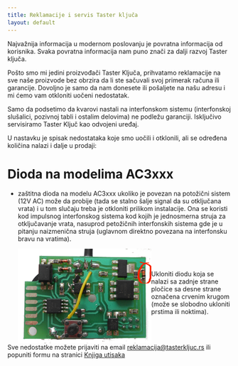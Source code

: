 ```yaml
---
title: Reklamacije i servis Taster ključa
layout: default
---
```


Najvažnija informacija u modernom poslovanju je povratna informacija od korisnika. Svaka povratna informacija nam puno znači za dalji razvoj Taster ključa.

Pošto smo mi jedini proizvođači Taster Ključa, prihvatamo reklamacije na sve naše proizvode bez obrzira da li ste sačuvali svoj primerak računa ili garancije. Dovoljno je samo da nam donesete ili pošaljete na našu adresu i mi ćemo vam otkloniti uočeni nedostatak. 

Samo da podsetimo da kvarovi nastali na interfonskom sistemu (interfonskoj slušalici, pozivnoj tabli i ostalim delovima) ne podležu garanciji. Isključivo servisiramo Taster Ključ kao odvojeni uređaj.


U nastavku je spisak nedostataka koje smo uočili i otklonili, ali se određena količina nalazi i dalje u prodaji:

<a name="ac3dioda"></a>Dioda na modelima AC3xxx
===

 * zaštitna dioda na modelu AC3xxx ukoliko je povezan na potožični sistem (12V AC) može da probije (tada se stalno šalje signal da su otključana vrata) i u tom slučaju treba je otkloniti prilikom instalacije. Ona se koristi kod  impulsnog interfonskog sistema kod kojih je jednosmerna struja za otključavanje vrata, nasuprod petožičnih interfonskih sistema gde je u pitanju naizmenična struja (uglavnom direktno povezana na interfonsku bravu na vratima). 

   <img style="float: left" src="/assets/images/pictures/zadnja.png">
<br>
<br>
   
Ukloniti diodu koja se nalazi sa zadnje strane pločice sa desne strane označena crvenim krugom (može se slobodno ukloniti prstima ili noktima).
<p style="clear: both" ></p>

Sve nedostatke možete prijaviti na email <a herf="reklamacija@tasterkljuc.rs">reklamacija@tasterkljuc.rs</a> ili popuniti formu na stranici [Knjiga utisaka](/reklamacije/knjiga-utisaka)
